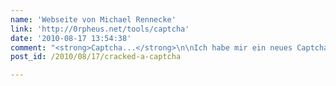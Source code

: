 ```yaml
---
name: 'Webseite von Michael Rennecke'
link: 'http://0rpheus.net/tools/captcha'
date: '2010-08-17 13:54:38'
comment: "<strong>Captcha...</strong>\n\nIch habe mir ein neues Captcha-Plugin gebaut. Dieses besteht aus netten Matheaufgaben. Diese gehen immer glatt auf. Ich muss noch etwas an dem Plugin pfeilen. Sagt mir was ihr davon haltet. Die Aufgaben werden via erzeugt. Ich habe das Plugin etwas geä..."
post_id: /2010/08/17/cracked-a-captcha

---
```



